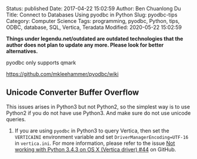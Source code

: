 Status: published
Date: 2017-04-22 15:02:59
Author: Ben Chuanlong Du
Title: Connect to Databases Using pyodbc in Python
Slug: pyodbc-tips
Category: Computer Science
Tags: programming, pyodbc, Python, tips, ODBC, database, SQL, Vertica, Teradata
Modified: 2020-05-22 15:02:59

**Things under legendu.net/outdated are outdated technologies that the author does not plan to update any more. Please look for better alternatives.**

pyodbc only supports qmark

https://github.com/mkleehammer/pyodbc/wiki

## Unicode Converter Buffer Overflow 

This issues arises in Python3 but not Python2,
so the simplest way is to use Python2 if you do not have use Python3. 
And make sure do not use unicode queries.

1. If you are using `pyodbc` in Python3 to query Vertica, 
    then set the `VERTICAINI` environment variable
    and set `DriverManagerEncoding=UTF-16` in `vertica.ini`. 
    For more information, 
    please refer to the issue 
    [Not working with Python 3.4.3 on OS X (Vertica driver) #44](https://github.com/mkleehammer/pyodbc/issues/44)
    on GitHub.
